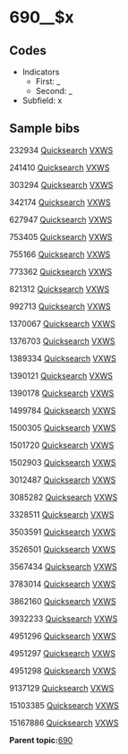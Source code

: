 # 690\_\_$x

## Codes

-   Indicators
    -   First: \_
    -   Second: \_
-   Subfield: x

## Sample bibs

232934 [Quicksearch](https://search.library.yale.edu/catalog/232934) [VXWS](http://prodorbis.library.yale.edu:7014/vxws/GetHoldingsService?bibId=232934)

241410 [Quicksearch](https://search.library.yale.edu/catalog/241410) [VXWS](http://prodorbis.library.yale.edu:7014/vxws/GetHoldingsService?bibId=241410)

303294 [Quicksearch](https://search.library.yale.edu/catalog/303294) [VXWS](http://prodorbis.library.yale.edu:7014/vxws/GetHoldingsService?bibId=303294)

342174 [Quicksearch](https://search.library.yale.edu/catalog/342174) [VXWS](http://prodorbis.library.yale.edu:7014/vxws/GetHoldingsService?bibId=342174)

627947 [Quicksearch](https://search.library.yale.edu/catalog/627947) [VXWS](http://prodorbis.library.yale.edu:7014/vxws/GetHoldingsService?bibId=627947)

753405 [Quicksearch](https://search.library.yale.edu/catalog/753405) [VXWS](http://prodorbis.library.yale.edu:7014/vxws/GetHoldingsService?bibId=753405)

755166 [Quicksearch](https://search.library.yale.edu/catalog/755166) [VXWS](http://prodorbis.library.yale.edu:7014/vxws/GetHoldingsService?bibId=755166)

773362 [Quicksearch](https://search.library.yale.edu/catalog/773362) [VXWS](http://prodorbis.library.yale.edu:7014/vxws/GetHoldingsService?bibId=773362)

821312 [Quicksearch](https://search.library.yale.edu/catalog/821312) [VXWS](http://prodorbis.library.yale.edu:7014/vxws/GetHoldingsService?bibId=821312)

992713 [Quicksearch](https://search.library.yale.edu/catalog/992713) [VXWS](http://prodorbis.library.yale.edu:7014/vxws/GetHoldingsService?bibId=992713)

1370067 [Quicksearch](https://search.library.yale.edu/catalog/1370067) [VXWS](http://prodorbis.library.yale.edu:7014/vxws/GetHoldingsService?bibId=1370067)

1376703 [Quicksearch](https://search.library.yale.edu/catalog/1376703) [VXWS](http://prodorbis.library.yale.edu:7014/vxws/GetHoldingsService?bibId=1376703)

1389334 [Quicksearch](https://search.library.yale.edu/catalog/1389334) [VXWS](http://prodorbis.library.yale.edu:7014/vxws/GetHoldingsService?bibId=1389334)

1390121 [Quicksearch](https://search.library.yale.edu/catalog/1390121) [VXWS](http://prodorbis.library.yale.edu:7014/vxws/GetHoldingsService?bibId=1390121)

1390178 [Quicksearch](https://search.library.yale.edu/catalog/1390178) [VXWS](http://prodorbis.library.yale.edu:7014/vxws/GetHoldingsService?bibId=1390178)

1499784 [Quicksearch](https://search.library.yale.edu/catalog/1499784) [VXWS](http://prodorbis.library.yale.edu:7014/vxws/GetHoldingsService?bibId=1499784)

1500305 [Quicksearch](https://search.library.yale.edu/catalog/1500305) [VXWS](http://prodorbis.library.yale.edu:7014/vxws/GetHoldingsService?bibId=1500305)

1501720 [Quicksearch](https://search.library.yale.edu/catalog/1501720) [VXWS](http://prodorbis.library.yale.edu:7014/vxws/GetHoldingsService?bibId=1501720)

1502903 [Quicksearch](https://search.library.yale.edu/catalog/1502903) [VXWS](http://prodorbis.library.yale.edu:7014/vxws/GetHoldingsService?bibId=1502903)

3012487 [Quicksearch](https://search.library.yale.edu/catalog/3012487) [VXWS](http://prodorbis.library.yale.edu:7014/vxws/GetHoldingsService?bibId=3012487)

3085282 [Quicksearch](https://search.library.yale.edu/catalog/3085282) [VXWS](http://prodorbis.library.yale.edu:7014/vxws/GetHoldingsService?bibId=3085282)

3328511 [Quicksearch](https://search.library.yale.edu/catalog/3328511) [VXWS](http://prodorbis.library.yale.edu:7014/vxws/GetHoldingsService?bibId=3328511)

3503591 [Quicksearch](https://search.library.yale.edu/catalog/3503591) [VXWS](http://prodorbis.library.yale.edu:7014/vxws/GetHoldingsService?bibId=3503591)

3526501 [Quicksearch](https://search.library.yale.edu/catalog/3526501) [VXWS](http://prodorbis.library.yale.edu:7014/vxws/GetHoldingsService?bibId=3526501)

3567434 [Quicksearch](https://search.library.yale.edu/catalog/3567434) [VXWS](http://prodorbis.library.yale.edu:7014/vxws/GetHoldingsService?bibId=3567434)

3783014 [Quicksearch](https://search.library.yale.edu/catalog/3783014) [VXWS](http://prodorbis.library.yale.edu:7014/vxws/GetHoldingsService?bibId=3783014)

3862160 [Quicksearch](https://search.library.yale.edu/catalog/3862160) [VXWS](http://prodorbis.library.yale.edu:7014/vxws/GetHoldingsService?bibId=3862160)

3932233 [Quicksearch](https://search.library.yale.edu/catalog/3932233) [VXWS](http://prodorbis.library.yale.edu:7014/vxws/GetHoldingsService?bibId=3932233)

4951296 [Quicksearch](https://search.library.yale.edu/catalog/4951296) [VXWS](http://prodorbis.library.yale.edu:7014/vxws/GetHoldingsService?bibId=4951296)

4951297 [Quicksearch](https://search.library.yale.edu/catalog/4951297) [VXWS](http://prodorbis.library.yale.edu:7014/vxws/GetHoldingsService?bibId=4951297)

4951298 [Quicksearch](https://search.library.yale.edu/catalog/4951298) [VXWS](http://prodorbis.library.yale.edu:7014/vxws/GetHoldingsService?bibId=4951298)

9137129 [Quicksearch](https://search.library.yale.edu/catalog/9137129) [VXWS](http://prodorbis.library.yale.edu:7014/vxws/GetHoldingsService?bibId=9137129)

15103385 [Quicksearch](https://search.library.yale.edu/catalog/15103385) [VXWS](http://prodorbis.library.yale.edu:7014/vxws/GetHoldingsService?bibId=15103385)

15167886 [Quicksearch](https://search.library.yale.edu/catalog/15167886) [VXWS](http://prodorbis.library.yale.edu:7014/vxws/GetHoldingsService?bibId=15167886)

**Parent topic:**[690](../../tags/690/690.md)

